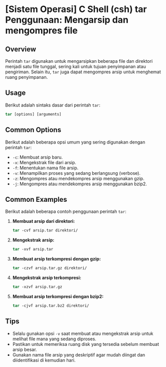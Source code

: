 # [Sistem Operasi] C Shell (csh) tar Penggunaan: Mengarsip dan mengompres file

## Overview
Perintah `tar` digunakan untuk mengarsipkan beberapa file dan direktori menjadi satu file tunggal, sering kali untuk tujuan penyimpanan atau pengiriman. Selain itu, `tar` juga dapat mengompres arsip untuk menghemat ruang penyimpanan.

## Usage
Berikut adalah sintaks dasar dari perintah `tar`:

```csh
tar [options] [arguments]
```

## Common Options
Berikut adalah beberapa opsi umum yang sering digunakan dengan perintah `tar`:

- `-c`: Membuat arsip baru.
- `-x`: Mengekstrak file dari arsip.
- `-f`: Menentukan nama file arsip.
- `-v`: Menampilkan proses yang sedang berlangsung (verbose).
- `-z`: Mengompres atau mendekompres arsip menggunakan gzip.
- `-j`: Mengompres atau mendekompres arsip menggunakan bzip2.

## Common Examples
Berikut adalah beberapa contoh penggunaan perintah `tar`:

1. **Membuat arsip dari direktori:**
   ```csh
   tar -cvf arsip.tar direktori/
   ```

2. **Mengekstrak arsip:**
   ```csh
   tar -xvf arsip.tar
   ```

3. **Membuat arsip terkompresi dengan gzip:**
   ```csh
   tar -czvf arsip.tar.gz direktori/
   ```

4. **Mengekstrak arsip terkompresi:**
   ```csh
   tar -xzvf arsip.tar.gz
   ```

5. **Membuat arsip terkompresi dengan bzip2:**
   ```csh
   tar -cjvf arsip.tar.bz2 direktori/
   ```

## Tips
- Selalu gunakan opsi `-v` saat membuat atau mengekstrak arsip untuk melihat file mana yang sedang diproses.
- Pastikan untuk memeriksa ruang disk yang tersedia sebelum membuat arsip besar.
- Gunakan nama file arsip yang deskriptif agar mudah diingat dan diidentifikasi di kemudian hari.